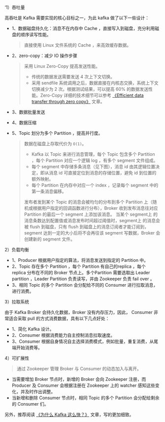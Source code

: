 ‘1）吞吐量

高吞吐是 Kafka 需要实现的核心目标之一，为此 kafka 做了以下一些设计：

- 1、数据磁盘持久化：消息不在内存中 Cache ，直接写入到磁盘，充分利用磁盘的顺序读写性能。

  > 直接使用 Linux 文件系统的 Cache ，来高效缓存数据。

- 2、zero-copy：减少 IO 操作步骤

  > 采用 Linux Zero-Copy 提高发送性能。
  >
  > - 传统的数据发送需要发送 4 次上下文切换。
  > - 采用 sendfile 系统调用之后，数据直接在内核态交换，系统上下文切换减少为 2 次。根据测试结果，可以提高 60% 的数据发送性能。Zero-Copy 详细的技术细节可以参考 [《Efficient data transfer through zero copy》](https://developer.ibm.com/articles/j-zerocopy/) 文章。

- 3、数据批量发送

- 4、数据压缩

- 5、Topic 划分为多个 Partition ，提高并行度。

  > 数据在磁盘上存取代价为 `O(1)`。
  >
  > - Kafka 以 Topic 来进行消息管理，每个 Topic 包含多个 Partition ，每个 Partition 对应一个逻辑 log ，有多个 segment 文件组成。
  > - 每个 segment 中存储多条消息（见下图），消息 id 由其逻辑位置决定，即从消息 id 可直接定位到消息的存储位置，避免 id 到位置的额外映射。
  > - 每个 Partition 在内存中对应一个 index ，记录每个 segment 中的第一条消息偏移。
  >
  > 发布者发到某个 Topic 的消息会被均匀的分布到多个 Partition 上（随机或根据用户指定的回调函数进行分布），Broker 收到发布消息往对应 Partition 的最后一个 segment 上添加该消息。
  > 当某个 segment上 的消息条数达到配置值或消息发布时间超过阈值时，segment上 的消息会被 flush 到磁盘，只有 flush 到磁盘上的消息订阅者才能订阅到，segment 达到一定的大小后将不会再往该 segment 写数据，Broker 会创建新的 segment 文件。

2）负载均衡

- 1、Producer 根据用户指定的算法，将消息发送到指定的 Partition 中。
- 2、Topic 存在多个 Partition ，每个 Partition 有自己的replica ，每个 replica 分布在不同的 Broker 节点上。多个Partition 需要选取出 Leader partition ，Leader Partition 负责读写，并由 Zookeeper 负责 fail over 。
- 3、相同 Topic 的多个 Partition 会分配给不同的 Consumer 进行拉取消息，进行消费。

3）拉取系统

由于 Kafka Broker 会持久化数据，Broker 没有内存压力，因此， Consumer 非常适合采取 pull 的方式消费数据，具有以下几点好处：

- 1、简化 Kafka 设计。
- 2、Consumer 根据消费能力自主控制消息拉取速度。
- 3、Consumer 根据自身情况自主选择消费模式，例如批量，重复消费，从尾端开始消费等。

4）可扩展性

> 通过 Zookeeper 管理 Broker 与 Consumer 的动态加入与离开。

- 当需要增加 Broker 节点时，新增的 Broker 会向 Zookeeper 注册，而 Producer 及 Consumer 会根据注册在 Zookeeper 上的 watcher 感知这些变化，并及时作出调整。
- 当新增和删除 Consumer 节点时，相同 Topic 的多个 Partition 会分配给剩余的 Consumer 们。

另外，推荐阅读 [《为什么 Kafka 这么快？》](https://mp.weixin.qq.com/s/pzVS7r3QaQPFwob-fY8b4A) 文章，写的更加细致。